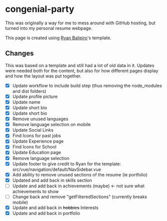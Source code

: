 # congenial-party

This was originally a way for me to mess around with GitHub hosting, but turned into my personal resume webpage.

This page is created using [Ryan Balieiro](https://github.com/ryanbalieiro/vue-resume-template)'s template.

## Changes

This was based on a template and still had a lot of old data in it. Updates were needed both for the content, but also for how different pages display and how the layout was put together.

- [x] Update workflow to include build step (thus removing the node_modules and dist folders)
- [x] Update profile picture
- [x] Update name
- [x] Update short bio
- [x] Update short bio
- [x] Remove unused languages
- [x] Remove language selection on mobile
- [x] Update Social Links
- [x] Find Icons for past jobs
- [x] Update Experience page
- [x] Find Icons for School
- [x] Update Education page
- [x] Remove language selection
- [x] Update footer to give credit to Ryan for the template: src/vue/navigation/default/NavSidebar.vue
- [x] Add ability to remove unused sections of the resume (ie portfolio)
- [x] Updated and add back in skills section
- [ ] Update and add back in achievements (maybe) <- not sure what achievements to show
- [ ] Change back and remove "getFilteredSections" (currently breaks mobile)
- [x] Update and add back in ~~hobbies~~ Interests
- [x] Update and add back in portfolio
